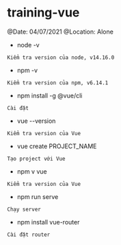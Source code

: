 # training-vue
@Date: 04/07/2021
@Location: Alone
* node -v
```
Kiểm tra version của node, v14.16.0
```

* npm -v
```
Kiểm tra version của npm, v6.14.1
```

* npm install -g @vue/cli
```
Cài đặt
```

* vue --version
```
Kiểm tra version của Vue
```

* vue create PROJECT_NAME
```
Tạo project với Vue
```

* npm v vue 
```
Kiểm tra version của Vue
```

* npm run serve
```
Chạy server
```

* npm install vue-router
```
Cài đặt router
```